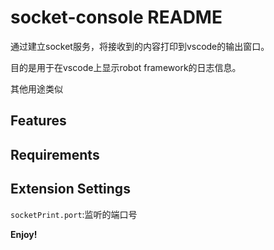 # socket-console README

通过建立socket服务，将接收到的内容打印到vscode的输出窗口。

目的是用于在vscode上显示robot framework的日志信息。

其他用途类似

## Features



## Requirements



## Extension Settings

`socketPrint.port`:监听的端口号



**Enjoy!**
